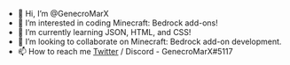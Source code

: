 - 👋 Hi, I’m @GenecroMarX
- 👀 I’m interested in coding Minecraft: Bedrock add-ons!
- 🌱 I’m currently learning JSON, HTML, and CSS!
- 💞️ I’m looking to collaborate on Minecraft: Bedrock add-on development.
- 📫 How to reach me [Twitter](https://twitter.com/GenecroMarX) / Discord - GenecroMarX#5117

<!---
GenecroMarX/GenecroMarX is a ✨ special ✨ repository because its `README.md` (this file) appears on your GitHub profile.
You can click the Preview link to take a look at your changes.
--->
